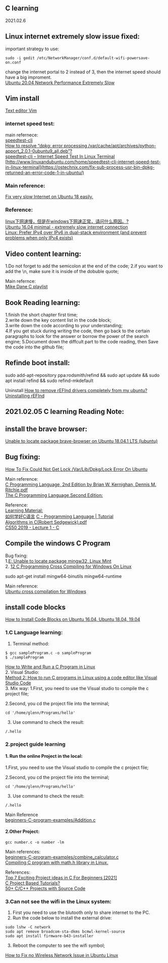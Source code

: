 ## C learning 
2021.02.6 
## Linux internet extremely slow issue fixed: 

important strategy to use:  
```
sudo -i gedit /etc/NetworkManager/conf.d/default-wifi-powersave-on.conf

```
change the internet portal to 2 instead of 3, then the internet speed should have a big improment.  
[Ubuntu 20.04 Network Performance Extremely Slow](https://askubuntu.com/questions/1230525/ubuntu-20-04-network-performance-extremely-slow)   
## Vim install
[Text editor Vim](http://www.linux-fuer-blinde.de/55-0-texteditor-vim.html)   

### internet speed test:  

main refernece:  
[speedtest-cli](https://wiki.ubuntuusers.de/speedtest-cli/)  
[How to resolve “dpkg: error processing /var/cache/apt/archives/python-apport_2.0.1-0ubuntu9_all.deb”?](https://askubuntu.com/questions/148383/how-to-resolve-dpkg-error-processing-var-cache-apt-archives-python-apport-2-0)  
[speedtest-cli – Internet Speed Test In Linux Terminal](http://www.linuxandubuntu.com/home/speedtest-cli-internet-speed-test-in-linux-terminal)  
[http://www.linuxandubuntu.com/home/speedtest-cli-internet-speed-test-in-linux-terminal](https://ostechnix.com/fix-sub-process-usr-bin-dpkg-returned-an-error-code-1-in-ubuntu/)  
### Main reference:  

[Fix very slow Internet on Ubuntu 18 easily.](https://securitronlinux.com/debian-testing/fix-very-slow-internet-on-ubuntu-18-easily/)  

### Reference:  
[linux下网速慢，但是在windows下网速正常，请问什么原因。?](https://www.zhihu.com/question/39738574)  
[Ubuntu 16.04 minimal - extremely slow internet connection](https://unix.stackexchange.com/questions/366220/ubuntu-16-04-minimal-extremely-slow-internet-connection)   
[Linux: Prefer IPv4 over IPv6 in dual-stack environment (and prevent problems when only IPv4 exists)](http://sf-alpha.bjgang.org/wordpress/2012/08/linux-prefer-ipv4-over-ipv6-in-dual-stack-environment-and-prevent-problems-when-only-ipv4-exists/)  


## Video content learning:
1.Do not forget to add the semicolon at the end of the code; 
2.if you want to add the \n, make sure it is inside of the dobuble quote;

Main refernce:  
[Mike Dane C playlist](https://www.youtube.com/watch?v=9kMr0EsltqU)  

## Book Reading learning:  
1.finish the short chapter first time;   
2.write down the key content list in the code block;  
3.write down the code according to your understanding;  
4.If you get stuck during writing the code, then go back to the certain paragraphs to look for the answer or borrow the power of the search engine;
5.Document down the diffcult part to the code reading, then Save the code into the github file;  

## Refinde boot install:
sudo add-apt-repository ppa:rodsmith/refind && sudo apt update && sudo apt install refind && sudo refind-mkdefault

Uninstall
[How to remove rEFInd drivers completely from my ubuntu?](https://askubuntu.com/questions/856773/how-to-remove-refind-drivers-completely-from-my-ubuntu)  
[Uninstalling rEFInd](https://www.rodsbooks.com/refind/installing.html#uinst_linux)  



## 2021.02.05 C learning Reading Note: 

## install the brave browser:  
[Unable to locate package brave-browser on Ubuntu 18.04.1 LTS (lubuntu)](https://askubuntu.com/questions/1085319/unable-to-locate-package-brave-browser-on-ubuntu-18-04-1-lts-lubuntu) 

## Bug fixing:  
[How To Fix Could Not Get Lock /Var/Lib/Dpkg/Lock Error On Ubuntu](https://phoenixnap.com/kb/fix-could-not-get-lock-error-ubuntu)  


Main reference:   
[C Programming Language, 2nd Edition by Brian W. Kernighan, Dennis M. Ritchie.pdf](https://github.com/kgisl/cs8251/blob/master/files/C%20Programming%20Language%2C%202nd%20Edition%20by%20Brian%20W.%20Kernighan%2C%20Dennis%20M.%20Ritchie.pdf)  
[The C Programming Language,Second Edition:](https://learning.oreilly.com/library/view/c-programming-language/9780133086249/cover.xhtml)  

Reference:  
[Learning Material:](https://github.com/GlennOu66304/CS-RESOURS-CENTER/blob/master/C%20language/C%20Learning.md)  
[如何学好C语言](https://coolshell.cn/articles/4102.html)
[C - Programming Language | Tutorial](https://www.youtube.com/watch?v=igv48oGvlPk&list=PLLAZ4kZ9dFpMlt_8ZAs3ltQNeVQ9WITia)  
[Algorithms in C(Robert Sedgewick).pdf](https://github.com/muditbac/Reading/blob/master/Algorithms%20in%20C(Robert%20Sedgewick).pdf)  
[CS50 2019 - Lecture 1 - C](https://www.youtube.com/watch?v=e9Eds2Rc_x8)  

## Compile the windows C Program

Bug fixing:  
1.[E: Unable to locate package mingw32, Linux Mint](https://unix.stackexchange.com/questions/367570/e-unable-to-locate-package-mingw32-linux-mint)  
2. [12 C Programming Cross Compiling for Windows On Linux](https://www.youtube.com/watch?v=r5NqaJ9d17w)  

sudo apt-get install mingw64-binutils mingw64-runtime

Main reference:  
[Ubuntu cross compilation for Windows](http://retroshare.sourceforge.net/wiki/index.php/Ubuntu_cross_compilation_for_Windows)  

## install code blocks
[How to Install Code Blocks on Ubuntu 16.04, Ubuntu 18.04, 19.04](https://www.linuxbabe.com/ubuntu/install-code-blocks-ubuntu-16-04-17-04#:~:text=Code%20Blocks%20is%20a%20free,on%20Linux%2C%20Mac%2C%20Windows.&text=Supports%20multiple%20compilers%20including%20GCC,system%20and%20optional%20Make%20support.)

### 1.C Language learning:
1. Terminal method: 
```
$ gcc sampleProgram.c -o sampleProgram
$ ./sampleProgram
```
[How to Write and Run a C Program in Linux](https://vitux.com/how-to-write-and-run-a-c-program-in-linux/)   
2. Visual Studio:  
[Method 2: How to run C programs in Linux using a code editor like Visual Studio Code](https://itsfoss.com/run-c-program-linux/)  
3. Mix way:
1.First, you need to use the Visual studio to compile the c project file;  

2.Second, you cd the project file into the terminal;  
```
cd '/home/glenn/Programs/hello'
```
3. Use command to check the result:  
```
/.hello
```

### 2.project guide learning
#### 1. Run the online Project in the local:
1.First, you need to use the Visual studio to compile the c project file;  

2.Second, you cd the project file into the terminal;  
```
cd '/home/glenn/Programs/hello'
```
3. Use command to check the result:  
```
/.hello
```


Main Reference  
[beginners-C-program-examples/Addition.c](https://github.com/gouravthakur39/beginners-C-program-examples/blob/master/Addition.c)  

#### 2.Other Project: 

```
gcc number.c -o number -lm
```

Main references:   
[beginners-C-program-examples/combine_calculator.c](https://github.com/gouravthakur39/beginners-C-program-examples/blob/master/combine_calculator.c)   
[Compiling C program with math.h library in Linux.](https://www.includehelp.com/c-programming-questions/compiling-program-with-math-library-linux.aspx)    

References:  
[Top 7 Exciting Project ideas in C For Beginners [2021]](https://www.upgrad.com/blog/project-ideas-in-c-for-beginners/)    
[C Project Based Tutorials?](https://www.reddit.com/r/C_Programming/comments/872rlt/c_project_based_tutorials/)  
[50+ C/C++ Projects with Source Code](https://www.codewithc.com/c-projects-with-source-code/)  
### 3.Can not see the wifi in the Linux system:

1. First you need to use the blutooth only to share internet to the PC.
2. Run the code below to install the external drive:
```
sudo lshw -C network
sudo apt remove broadcom-sta-dkms bcmwl-kernel-source
sudo apt install firmware-b43-installer
```

3. Reboot the computer to see the wifi symbol;

[How to Fix no Wireless Network Issue in Ubuntu Linux](https://itsfoss.com/fix-no-wireless-network-ubuntu/)
